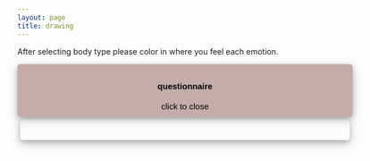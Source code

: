 ```yaml
---
layout: page
title: drawing
---
```


<script src="https://www.gstatic.com/firebasejs/8.5.0/firebase-app.js"></script>

<script src="https://www.gstatic.com/firebasejs/8.5.0/firebase-firestore.js"></script>

<script src="https://www.gstatic.com/firebasejs/8.5.0/firebase-analytics.js"></script>

<script>
  var firebaseConfig = {
    apiKey: "AIzaSyAYL47leitp_KrE0AnD5LNKfuI7VbrYeAo",
    authDomain: "drawing-test-40ffd.firebaseapp.com",
    projectId: "drawing-test-40ffd",
    storageBucket: "drawing-test-40ffd.appspot.com",
    messagingSenderId: "456507964884",
    appId: "1:456507964884:web:d0dd8d1fcd399e1b06aa41",
    measurementId: "G-M3R35GBEYH"
  };
  firebase.initializeApp(firebaseConfig);
  firebase.analytics();
  const db = firebase.firestore();
  db.settings({
    timestampsInSnapshots: true
  });
</script>

After selecting body type please color in where you feel each emotion.

<style>
  #drawing-container {
    <!-- background-color: #C4ADA9; -->
  }
  .bodyCanvas {
    background-color: #C4ADA9;
    border: 1px #1C1514;
    border-radius: 5px;
    margin:auto;
    padding: 10px;
    box-shadow: 0 4px 8px 0 rgba(0, 0, 0, 0.2), 0 6px 20px 0 rgba(0, 0, 0, 0.19);
    }
  .saveButton {

    color: #1C1514;

    text-align: center;
    text-decoration: none;
    display: inline-block;
    font-size: 3.5vw;
    margin: 15px;
    cursor: arrow;
    border-radius: 10%;
    padding: 0.25em;
    font-size: 1.25rem;
  }
  .saveButton:active {

  }
  .emotionSel {
    border: 1px solid black;
    background-color: #e6e6e6;
    <!-- color: black; -->
    text-align: center;
    text-decoration: none;
    display: inline-block;
    font-size: 3.5vw;
    margin: 15px;
    cursor: arrow;
    border-radius: 6%;
    padding: 0.25em;
    font-size: 1.25rem;
  }
  .emotionSel:focus {

  }
  .sticky {
    position: fixed;
    margin-top: -160px;
    top: 20%;
  }

  #outer {
    width: 600px;
    height: 1000px;
    margin: 0 auto;
  }

  #questionnaire {
  background-color: #C4ADA9;
  cursor: pointer;
  padding: 10px;
  width: 100%;
  outline: none;
  font-size: 15px;
  border: 1px #e6e6e6;
  border-radius: 5px;
  box-shadow: 0 4px 8px 0 rgba(0, 0, 0, 0.2), 0 6px 20px 0 rgba(0, 0, 0, 0.19);
}

  #questions {
  padding: 18px;
  display: block;
  max-height: 1;
  overflow: hidden;
  border: 1px #e6e6e6;
  border-radius: 5px;
  box-shadow: 0 4px 8px 0 rgba(0, 0, 0, 0.2), 0 6px 20px 0 rgba(0, 0, 0, 0.19);
  transition: max-height 0.75s ease-out;
  margin: 5px;
}
  .collapse {
    transition: max-height 0.75s ease-out;
    max-height: 0;
    visibility: hidden;
    margin: 0px;
  }
</style>

<div id='outer'>
  <div id='drawing-container'>
  <button id='questionnaire'><h4>questionnaire</h4>click to close</button>
    <div id='questions'>
      <h4>please tell us a little about yourself...</h4>
      do you have a confession, what is it? <br>
      <input type="text" id="q1" value="">
      <br>
      what is your profession? <br>
      <input type="text" id="q2" value="">
      <br>
      where have you spent most of your life? <br>
      <input type="text" id="q3" value="">
      <br>
      what is your age? <br>
      <input type="text" id="q4" value=""> <br>
      where do you live now? <br>
      <input type="text" id="q5" value=""> <br>
    </div>
    <script src="https://cdn.jsdelivr.net/npm/p5@1.3.1/lib/p5.js">
    </script>
    <script type="text/javascript" src="sketch.js"></script>
  </div>
</div>
